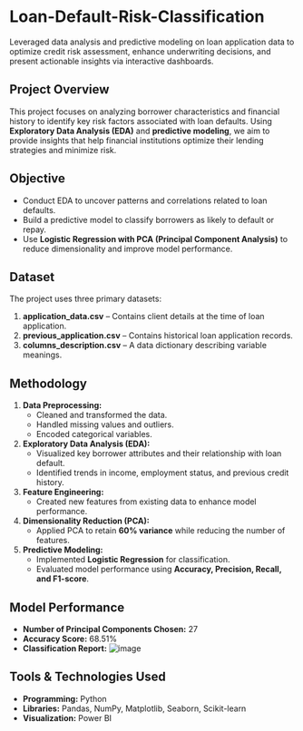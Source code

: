 # Loan-Default-Risk-Classification
Leveraged data analysis and predictive modeling on loan application data to optimize credit risk assessment, enhance underwriting decisions, and present actionable insights via interactive dashboards.

## Project Overview  
This project focuses on analyzing borrower characteristics and financial history to identify key risk factors associated with loan defaults. Using **Exploratory Data Analysis (EDA)** and **predictive modeling**, we aim to provide insights that help financial institutions optimize their lending strategies and minimize risk.  

## Objective  
- Conduct EDA to uncover patterns and correlations related to loan defaults.  
- Build a predictive model to classify borrowers as likely to default or repay.  
- Use **Logistic Regression with PCA (Principal Component Analysis)** to reduce dimensionality and improve model performance.  

## Dataset  
The project uses three primary datasets:  
1. **application_data.csv** – Contains client details at the time of loan application.  
2. **previous_application.csv** – Contains historical loan application records.  
3. **columns_description.csv** – A data dictionary describing variable meanings.  

## Methodology  
1. **Data Preprocessing:**  
   - Cleaned and transformed the data.  
   - Handled missing values and outliers.  
   - Encoded categorical variables.  
2. **Exploratory Data Analysis (EDA):**  
   - Visualized key borrower attributes and their relationship with loan default.  
   - Identified trends in income, employment status, and previous credit history.  
3. **Feature Engineering:**  
   - Created new features from existing data to enhance model performance.  
4. **Dimensionality Reduction (PCA):**  
   - Applied PCA to retain **60% variance** while reducing the number of features.  
5. **Predictive Modeling:**  
   - Implemented **Logistic Regression** for classification.  
   - Evaluated model performance using **Accuracy, Precision, Recall, and F1-score**.  

## Model Performance  
- **Number of Principal Components Chosen:** 27  
- **Accuracy Score:** 68.51%  
- **Classification Report:**
            ![image](https://github.com/user-attachments/assets/d92fdc08-07c6-477f-aba2-7ae53ed7c01f)
 


## Tools & Technologies Used  
- **Programming:** Python  
- **Libraries:** Pandas, NumPy, Matplotlib, Seaborn, Scikit-learn  
- **Visualization:** Power BI  


